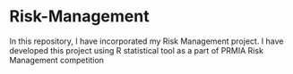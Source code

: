 # Risk-Management
In this repository, I have incorporated my Risk Management project. I have developed this project using R statistical tool as a part of PRMIA Risk Management competition
